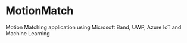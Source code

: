 # MotionMatch
Motion Matching application using Microsoft Band, UWP, Azure IoT and Machine Learning

